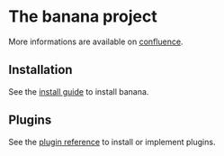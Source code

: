 # The banana project

More informations are available on [confluence](https://confluence.enix.org/pages/viewpage.action?pageId=31621154).

## Installation

See the [install guide](https://gitlab.enix.io/products/banana/blob/master/docs/INSTALLATION.md) to install banana.

## Plugins

See the [plugin reference](https://gitlab.enix.io/products/banana/blob/master/docs/PLUGINS.md) to install or implement plugins.
